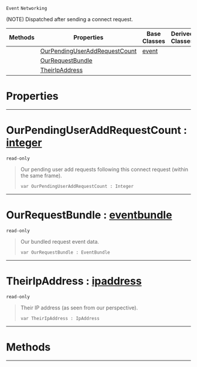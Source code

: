  `Event` `Networking`



(NOTE) Dispatched after sending a connect request.

|Methods|Properties|Base Classes|Derived Classes|
|---|---|---|---|
| |[ OurPendingUserAddRequestCount](https://github.com/ZilchEngine/ZilchDocs/blob/master/code_reference/class_reference/netpeersentconnectrequest.markdown#ourpendinguseraddrequest)|[event](https://github.com/ZilchEngine/ZilchDocs/blob/master/code_reference/class_reference/event.markdown)| |
| |[ OurRequestBundle](https://github.com/ZilchEngine/ZilchDocs/blob/master/code_reference/class_reference/netpeersentconnectrequest.markdown#ourrequestbundle-zero-en)| | |
| |[ TheirIpAddress](https://github.com/ZilchEngine/ZilchDocs/blob/master/code_reference/class_reference/netpeersentconnectrequest.markdown#theiripaddress-zero-engi)| | |


 #  Properties


---  
 #  OurPendingUserAddRequestCount : [integer](https://github.com/ZilchEngine/ZilchDocs/blob/master/code_reference/nada_base_types/integer.markdown)

 `read-only`

> Our pending user add requests following this connect request (within the same frame).
> ``` lang=cpp, name=Nada
> var OurPendingUserAddRequestCount : Integer


---  
 #  OurRequestBundle : [eventbundle](https://github.com/ZilchEngine/ZilchDocs/blob/master/code_reference/class_reference/eventbundle.markdown)

 `read-only`

> Our bundled request event data.
> ``` lang=cpp, name=Nada
> var OurRequestBundle : EventBundle


---  
 #  TheirIpAddress : [ipaddress](https://github.com/ZilchEngine/ZilchDocs/blob/master/code_reference/class_reference/ipaddress.markdown)

 `read-only`

> Their IP address (as seen from our perspective).
> ``` lang=cpp, name=Nada
> var TheirIpAddress : IpAddress


---  
 #  Methods


---  
 

 